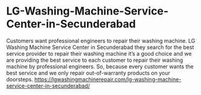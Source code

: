 # LG-Washing-Machine-Service-Center-in-Secunderabad
Customers want professional engineers to repair their washing machine. LG Washing Machine Service Center in Secunderabad they search for the best service provider to repair their washing machine it’s a good choice and we are providing the best service to each customer to repair their washing machine by professional engineers. So, because every customer wants the best service and we only repair out-of-warranty products on your doorsteps. https://lgwashingmachinerepair.com/lg-washing-machine-service-center-in-secunderabad/
